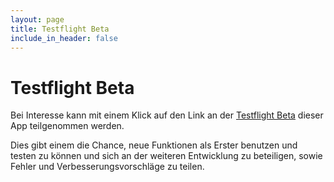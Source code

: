 ```yaml
---
layout: page
title: Testflight Beta
include_in_header: false
---
```


# Testflight Beta

Bei Interesse kann mit einem Klick auf den Link  an der [Testflight Beta](https://apple.com) dieser App teilgenommen werden.

Dies gibt einem die Chance, neue Funktionen als Erster benutzen und testen zu können und sich an der weiteren Entwicklung zu beteiligen, sowie Fehler und Verbesserungsvorschläge zu teilen.

<br>